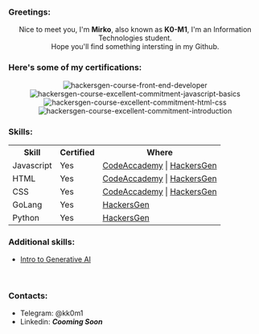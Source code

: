 ### **Greetings:**

<div align="center">
  
Nice to meet you, I'm **Mirko**, also known as **K0-M1**, I'm an Information Technologies student.
<br>
Hope you'll find something intersting in my Github.
</div>

### **Here's some of my certifications:**

<div align="center">
  
![hackersgen-course-front-end-developer](https://github.com/k0m1d3v/k0m1d3v/assets/86304359/0cfbe7c7-930f-4001-964b-06d67ed31ef6)
![hackersgen-course-excellent-commitment-javascript-basics](https://github.com/k0m1d3v/k0m1d3v/assets/86304359/c4071fbc-dd0b-43e4-8b5e-24bdfef7b67d)
![hackersgen-course-excellent-commitment-html-css](https://github.com/k0m1d3v/k0m1d3v/assets/86304359/87888497-55f7-44de-860d-25229b99bfe1)
![hackersgen-course-excellent-commitment-introduction](https://github.com/k0m1d3v/k0m1d3v/assets/86304359/ec43d55b-a7ee-4b44-a506-e1c03a23a09f)
</div>

### Skills:
<table align="center">
  <tr>
    <th>Skill</th>
    <th>Certified</th>
    <th>Where</th>
  </tr>
  <tr>
    <td>Javascript</td>
    <td>Yes</td>
    <td><a href="https://www.codecademy.com/profiles/k0m1d3v/certificates/705dcb15de0da4dd9d9fc4f3274b430e">CodeAccademy</a> | <a href="https://www.credly.com/badges/30a875fd-55a9-4673-ac33-577f70b76546/public_url">HackersGen</a></td>
  </tr>
  <tr>
    <td>HTML</td>
    <td>Yes</td>
    <td>
      <a href="https://www.codecademy.com/profiles/k0m1d3v/certificates/9eb0741e5ebef1f9f58a53bfac67d3a7">CodeAccademy</a>
         | 
      <a href="https://www.credly.com/badges/bf48be14-d27d-464a-a88b-504de3114bc0/public_url">HackersGen</a></td>
  </tr>
  <tr>
    <td>CSS</td>
    <td>Yes</td>
    <td>
      <a href="https://www.codecademy.com/profiles/k0m1d3v/certificates/9a5bb1fc45b4281af1fffec93b0aaf05">CodeAccademy</a>
         | 
      <a href="https://www.credly.com/badges/bf48be14-d27d-464a-a88b-504de3114bc0/public_url">HackersGen</a></td>
  </tr>
  <tr>
    <td>GoLang</td>
    <td>Yes</td>
    <td><a href="https://www.credly.com/badges/fd45eb97-4a24-425b-90f7-6a756b7fe4ca/public_url">HackersGen</a></td>
  </tr>
  <tr>
    <td>Python</td>
    <td>Yes</td>
    <td><a href="https://www.credly.com/badges/131a76e1-22eb-4b5f-840a-e904575349aa">HackersGen</a></td>
  </tr>
</table>

### Additional skills:
- <a href="https://www.codecademy.com/profiles/k0m1d3v/certificates/28ccb695c353465a8785a036ad32d3b9">Intro to Generative AI</a>

<br>

### Contacts:
<ul>  
  <li>Telegram: @kk0m1</li>
  <li>Linkedin: <strong><i>Cooming Soon</i></strong></li>
</ul>
